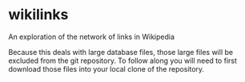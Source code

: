 # wikilinks
An exploration of the network of links in Wikipedia

Because this deals with large database files, those large files will be excluded
from the git repository. To follow along you will need to first download those
files into your local clone of the repository.
